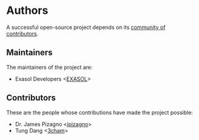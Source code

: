 # Authors

A successful open-source project depends on its [community of
contributors](https://github.com/EXASOL/spark-exasol-connector/graphs/contributors).

## Maintainers

The maintainers of the project are:

* Exasol Developers <[EXASOL](https://github.com/EXASOL)>

## Contributors

These are the people whose contributions have made the project possible:

* Dr. James Pizagno <[jpizagno](https://github.com/jpizagno)>
* Tung Dang <[3cham](https://github.com/3cham)>

